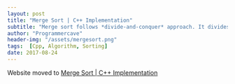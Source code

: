 ```yaml
---
layout: post
title: "Merge Sort | C++ Implementation"
subtitle: "Merge sort follows *divide-and-conquer* approach. It divides an array of n elements into two subarrays of n/2 elements each. Then it sort the two subarrays recursively using merge sort. And then these subarrays are merged to produce a single sorted array."
author: "Programmercave"
header-img: "/assets/mergesort.png"
tags:  [Cpp, Algorithm, Sorting]
date: 2017-08-24
---
```


Website moved to [Merge Sort  | C++ Implementation](https://programmercave.com/blog/2017/08/24/C++-Implementation-of-Merge-Sort)